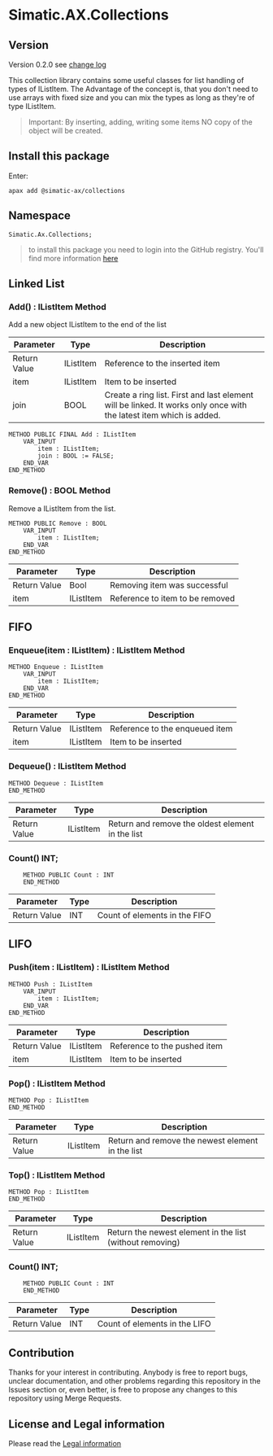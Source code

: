 # Simatic.AX.Collections

## Version
Version 0.2.0 see [change log](changelog.md)

This collection library contains some useful classes for list handling of types of IListItem. The Advantage of the concept is, that you don't need to use arrays with fixed size and you can mix the types as long as they're of type IListItem.

> Important: By inserting, adding, writing some items NO copy of the object will be created.

## Install this package

Enter:
```cli
apax add @simatic-ax/collections
```

## Namespace 

```
Simatic.Ax.Collections;
```

> to install this package you need to login into the GitHub registry. You'll find more information [here](https://github.com/simatic-ax/.github/blob/main/doc/personalaccesstoken.md)

## Linked List

### Add() : IListItem Method

Add a new object IListItem to the end of the list

|Parameter|Type|Description|
|-|-|-|
|Return Value   |IListItem |Reference to the inserted item  |
|item           |IListItem |Item to be inserted             |
|join           |BOOL      |Create a ring list. First and last element will be linked. It works only once with the latest item which is added.

```iec-st
METHOD PUBLIC FINAL Add : IListItem
    VAR_INPUT
        item : IListItem;
        join : BOOL := FALSE;
    END_VAR
END_METHOD
```

### Remove() : BOOL Method

Remove a IListItem from the list.

```iec-st
METHOD PUBLIC Remove : BOOL
    VAR_INPUT
        item : IListItem;
    END_VAR
END_METHOD
```

|Parameter|Type|Description|
|-|-|-|
|Return Value   |Bool       |Removing item was successful    |
|item           |IListItem  |Reference to item to be removed |

## FIFO

### Enqueue(item : IListItem) : IListItem Method

```iec-st        
METHOD Enqueue : IListItem
    VAR_INPUT
        item : IListItem;
    END_VAR
END_METHOD
```

|Parameter|Type|Description|
|-|-|-|
|Return Value   |IListItem |Reference to the enqueued item  |
|item           |IListItem |Item to be inserted             |

### Dequeue() : IListItem Method

```iec-st
METHOD Dequeue : IListItem
END_METHOD
```

|Parameter|Type|Description|
|-|-|-|
|Return Value   | IListItem       | Return and remove the oldest element in the list  |

### Count() INT;

```iec-st
    METHOD PUBLIC Count : INT
    END_METHOD
```

|Parameter|Type|Description|
|-|-|-|
|Return Value   |INT        |Count of elements in the FIFO   |

## LIFO

### Push(item : IListItem) : IListItem Method

```iec-st        
METHOD Push : IListItem
    VAR_INPUT
        item : IListItem;
    END_VAR
END_METHOD
```

|Parameter|Type|Description|
|-|-|-|
|Return Value   |IListItem |Reference to the pushed item  |
|item           |IListItem |Item to be inserted             |

### Pop() : IListItem Method

```iec-st
METHOD Pop : IListItem
END_METHOD
```

|Parameter|Type|Description|
|-|-|-|
|Return Value   | IListItem       | Return and remove the newest element in the list  |

### Top() : IListItem Method

```iec-st
METHOD Pop : IListItem
END_METHOD
```

|Parameter|Type|Description|
|-|-|-|
|Return Value   | IListItem       | Return the newest element in the list (without removing) |

### Count() INT;

```iec-st
    METHOD PUBLIC Count : INT
    END_METHOD
```

|Parameter|Type|Description|
|-|-|-|
|Return Value   |INT        |Count of elements in the LIFO   |

## Contribution

Thanks for your interest in contributing. Anybody is free to report bugs, unclear documentation, and other problems regarding this repository in the Issues section or, even better, is free to propose any changes to this repository using Merge Requests.

## License and Legal information

Please read the [Legal information](LICENSE.md)
